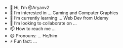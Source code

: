 - 👋 Hi, I’m @Aryanv2
- 👀 I’m interested in ... Gaming and Computer Graphics
- 🌱 I’m currently learning ... Web Dev from Udemy
- 💞️ I’m looking to collaborate on ...
- 📫 How to reach me ... 
- 😄 Pronouns: ... He/him
- ⚡ Fun fact: ...

<!---
Aryanv2/Aryanv2 is a ✨ special ✨ repository because its `README.md` (this file) appears on your GitHub profile.
You can click the Preview link to take a look at your changes.
--->
